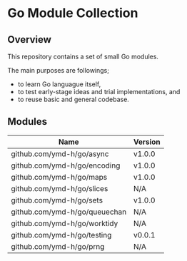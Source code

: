 # Go Module Collection

## Overview

This repository contains a set of small Go modules.

The main purposes are followings;
* to learn Go languague itself,
* to test early-stage ideas and trial implementations, and
* to reuse basic and general codebase.


## Modules

| Name                           | Version |
|--------------------------------|---------|
| github.com/ymd-h/go/async      | v1.0.0  |
| github.com/ymd-h/go/encoding   | v1.0.0  |
| github.com/ymd-h/go/maps       | v1.0.0  |
| github.com/ymd-h/go/slices     | N/A     |
| github.com/ymd-h/go/sets       | v1.0.0  |
| github.com/ymd-h/go/queuechan  | N/A     |
| github.com/ymd-h/go/worktidy   | N/A     |
| github.com/ymd-h/go/testing    | v0.0.1  |
| github.com/ymd-h/go/prng       | N/A     |
